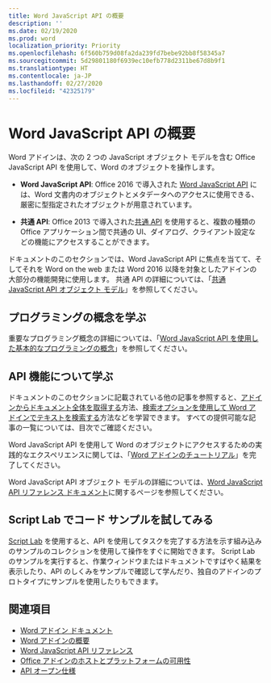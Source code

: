 ```yaml
---
title: Word JavaScript API の概要
description: ''
ms.date: 02/19/2020
ms.prod: word
localization_priority: Priority
ms.openlocfilehash: 6f560b759d08fa2da239fd7bebe92bb8f58345a7
ms.sourcegitcommit: 5d29801180f6939ec10efb778d2311be67d8b9f1
ms.translationtype: HT
ms.contentlocale: ja-JP
ms.lasthandoff: 02/27/2020
ms.locfileid: "42325179"
---
```

# <a name="word-javascript-api-overview"></a>Word JavaScript API の概要

Word アドインは、次の 2 つの JavaScript オブジェクト モデルを含む Office JavaScript API を使用して、Word のオブジェクトを操作します。

* **Word JavaScript API**: Office 2016 で導入された [Word JavaScript API](/javascript/api/word) には、Word 文書内のオブジェクトとメタデータへのアクセスに使用できる、厳密に型指定されたオブジェクトが用意されています。 

* **共通 API**: Office 2013 で導入された[共通 API](/javascript/api/office) を使用すると、複数の種類の Office アプリケーション間で共通の UI、ダイアログ、クライアント設定などの機能にアクセスすることができます。

ドキュメントのこのセクションでは、Word JavaScript API に焦点を当てて、そしてそれを Word on the web または Word 2016 以降を対象としたアドインの大部分の機能開発に使用します。 共通 API の詳細については、「[共通 JavaScript API オブジェクト モデル](../../develop/office-javascript-api-object-model.md)」を参照してください。 

## <a name="learn-programming-concepts"></a>プログラミングの概念を学ぶ

重要なプログラミング概念の詳細については、「[Word JavaScript API を使用した基本的なプログラミングの概念](../../word/word-add-ins-core-concepts.md)」を参照してください。
 
## <a name="learn-about-api-capabilities"></a>API 機能について学ぶ

ドキュメントのこのセクションに記載されている他の記事を参照すると、[アドインからドキュメント全体を取得する](../../word/get-the-whole-document-from-an-add-in-for-word.md)方法、[検索オプションを使用して Word アドインでテキストを検索する](../../word/search-option-guidance.md)方法などを学習できます。 すべての提供可能な記事の一覧については、目次でご確認ください。

Word JavaScript API を使用して Word のオブジェクトにアクセスするための実践的なエクスペリエンスに関しては、「[Word アドインのチュートリアル](../../tutorials/word-tutorial.md)」を完了してください。 

Word JavaScript API オブジェクト モデルの詳細については、[Word JavaScript API リファレンス ドキュメント](/javascript/api/word)に関するページを参照してください。

## <a name="try-out-code-samples-in-script-lab"></a>Script Lab でコード サンプルを試してみる

[Script Lab](../../overview/explore-with-script-lab.md) を使用すると、API を使用してタスクを完了する方法を示す組み込みのサンプルのコレクションを使用して操作をすぐに開始できます。 Script Lab のサンプルを実行すると、作業ウィンドウまたはドキュメントですばやく結果を表示したり、API のしくみをサンプルで確認して学んだり、独自のアドインのプロトタイプにサンプルを使用したりもできます。

## <a name="see-also"></a>関連項目

- [Word アドイン ドキュメント](../../word/index.md)
- [Word アドインの概要](../../word/word-add-ins-programming-overview.md)
- [Word JavaScript API リファレンス](/javascript/api/word)
- [Office アドインのホストとプラットフォームの可用性](../../overview/office-add-in-availability.md)
- [API オープン仕様](../openspec/openspec.md)
